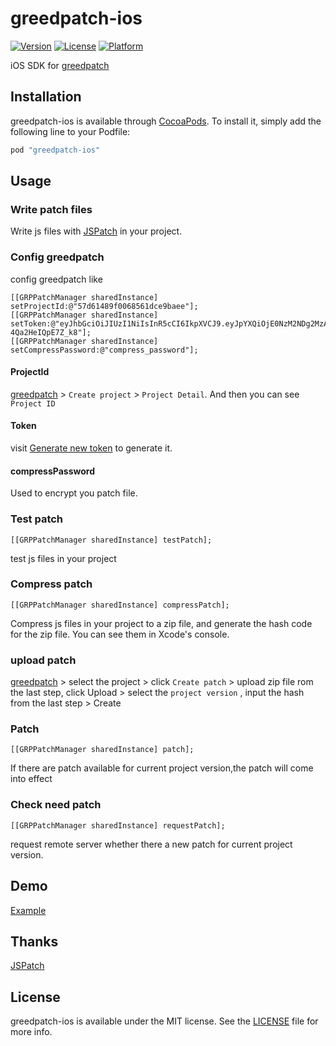 # greedpatch-ios

[![Version](https://img.shields.io/cocoapods/v/greedpatch-ios.svg?style=flat)](http://cocoapods.org/pods/greedpatch-ios)
[![License](https://img.shields.io/cocoapods/l/greedpatch-ios.svg?style=flat)](http://cocoapods.org/pods/greedpatch-ios)
[![Platform](https://img.shields.io/cocoapods/p/greedpatch-ios.svg?style=flat)](http://cocoapods.org/pods/greedpatch-ios)

iOS SDK for [greedpatch](https://github.com/greedlab/greedpatch)


## Installation

greedpatch-ios is available through [CocoaPods](http://cocoapods.org). To install
it, simply add the following line to your Podfile:

```ruby
pod "greedpatch-ios"
```

## Usage

### Write patch files

Write js files with [JSPatch](https://github.com/bang590/JSPatch) in your project.

### Config greedpatch

config greedpatch like

```
[[GRPPatchManager sharedInstance] setProjectId:@"57d61489f0068561dce9baee"];
[[GRPPatchManager sharedInstance] setToken:@"eyJhbGciOiJIUzI1NiIsInR5cCI6IkpXVCJ9.eyJpYXQiOjE0NzM2NDg2MzA0ODgsImlkIjoiNTdkM2JmMmY5MDE1ZWU0N2ZjYzNjYWJhIiwic2NvcGUiOiJwYXRjaDpjaGVjayJ9.YPedieEibUgLecWDmuIVIdkY_Ra-4Qa2HeIQpE7Z_k8"];
[[GRPPatchManager sharedInstance] setCompressPassword:@"compress_password"];
```

#### ProjectId

[greedpatch](http://patch.greedlab.com) > `Create project` > `Project Detail`. And then you can see `Project ID`

#### Token

visit [Generate new token](http://patch.greedlab.com/settings/my/tokens/new) to generate it.

#### compressPassword

Used to encrypt you patch file.

### Test patch

```
[[GRPPatchManager sharedInstance] testPatch];
```

test js files in your project

### Compress patch

```
[[GRPPatchManager sharedInstance] compressPatch];
```

Compress js files in your project to a zip file, and generate the hash code for the zip file. You can see them in Xcode's console.

### upload patch

[greedpatch](http://patch.greedlab.com/) > select the project > click `Create patch` > upload zip file rom the last step, click Upload > select the `project version` , input the hash from the last step  > Create

### Patch

```
[[GRPPatchManager sharedInstance] patch];
```

If there are patch available for current project version,the patch will come into effect

### Check need patch

```
[[GRPPatchManager sharedInstance] requestPatch];
```

request remote server whether there a new patch for current project version.

## Demo

[Example](https://github.com/greedlab/greedpatch-ios/tree/master/Example)

## Thanks

[JSPatch](https://github.com/bang590/JSPatch)

## License

greedpatch-ios is available under the MIT license. See the [LICENSE](LICENSE) file for more info.
